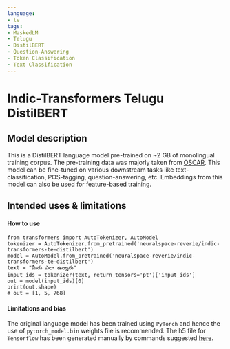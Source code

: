 ```yaml
---
language: 
- te
tags:
- MaskedLM
- Telugu
- DistilBERT
- Question-Answering
- Token Classification
- Text Classification
---
```

# Indic-Transformers Telugu DistilBERT
## Model description
This is a DistilBERT language model pre-trained on ~2 GB of monolingual training corpus. The pre-training data was majorly taken from [OSCAR](https://oscar-corpus.com/).
This model can be fine-tuned on various downstream tasks like text-classification, POS-tagging, question-answering, etc. Embeddings from this model can also be used for feature-based training.
## Intended uses & limitations
#### How to use
```
from transformers import AutoTokenizer, AutoModel
tokenizer = AutoTokenizer.from_pretrained('neuralspace-reverie/indic-transformers-te-distilbert')
model = AutoModel.from_pretrained('neuralspace-reverie/indic-transformers-te-distilbert')
text = "మీరు ఎలా ఉన్నారు"
input_ids = tokenizer(text, return_tensors='pt')['input_ids']
out = model(input_ids)[0]
print(out.shape)
# out = [1, 5, 768] 
```
#### Limitations and bias
The original language model has been trained using `PyTorch` and hence the use of `pytorch_model.bin` weights file is recommended. The h5 file for `Tensorflow` has been generated manually by commands suggested [here](https://huggingface.co/transformers/model_sharing.html).
